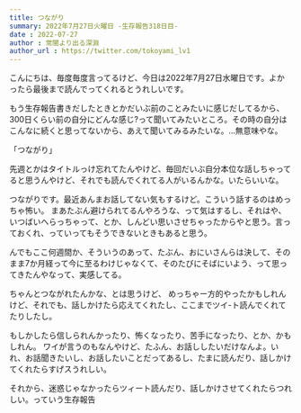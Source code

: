 ```yaml
---
title: つながり
summary: 2022年7月27日火曜日 -生存報告318日目-
date : 2022-07-27
author : 常闇より出る深淵
author_url : https://twitter.com/tokoyami_lv1
---
```

こんにちは、毎度毎度言ってるけど、今日は2022年7月27日水曜日です。よかったら最後まで読んでってくれるとうれしいです。

もう生存報告書きだしたときとかだいぶ前のことみたいに感じだしてるから、300日くらい前の自分にどんな感じ?って聞いてみたいところ。その時の自分はこんなに続くと思ってないから、あえて聞いてみるみたいな。…無意味やな。

「つながり」

先週とかはタイトルっけ忘れてたんやけど、毎回だいぶ自分本位な話しちゃってると思うんやけど、それでも読んでくれてる人がいるんかな。いたらいいな。

つながりです。最近あんまお話してない気もするけど。こういう話するのはめっちゃ怖い。
まあたぶん避けられてるんやろうな、って気はするし、それはや、いつばいへらっちゃって、とか、しんどい思いさせちゃったからやと思う。言っておくれ、っていってもそうできないときもあると思う。

んでもここ何週間か、そういうのあって、たぶん、おにいさんらは決して、そのまま7か月経って今に至るわけじゃなくて、そのたびにそばにいよう、って思ってきたんやなって、実感してる。

ちゃんとつながれたんかな、とは思うけど、
めっちゃー方的やったかもしれんけど、それでも、話しかけたら応えてくれたし、ここまでツイ-ト読んでくれてたりしたし。

もしかしたら信しられんかったり、怖くなったり、苦手になったり、とか、かもしれん。
ワイが言うのもなんやけど、たふん、お話ししたいだけなんよ。いれ、お話聞きたいし、お話したいことだってあるし、たまに読んだり、話しかけてくれたらすげスうれしい。

それから、迷惑じゃなかったらツィート読んだり、話しかけさせてくれたらつれしい。っていう生存報告